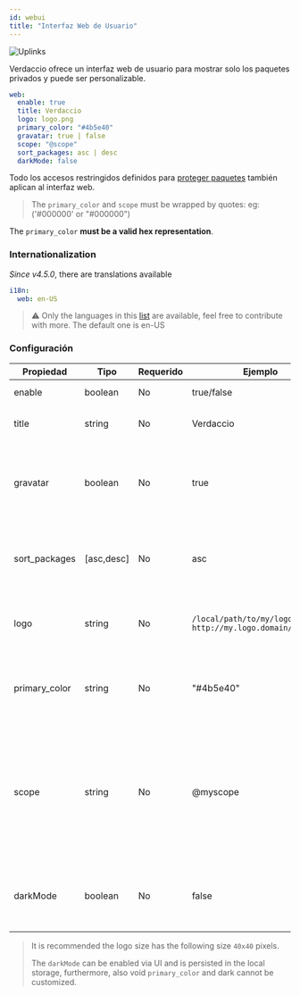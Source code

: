 ```yaml
---
id: webui
title: "Interfaz Web de Usuario"
---
```


![Uplinks](https://user-images.githubusercontent.com/558752/52916111-fa4ba980-32db-11e9-8a64-f4e06eb920b3.png)

Verdaccio ofrece un interfaz web de usuario para mostrar solo los paquetes privados y puede ser personalizable.

```yaml
web:
  enable: true
  title: Verdaccio
  logo: logo.png
  primary_color: "#4b5e40"
  gravatar: true | false
  scope: "@scope"
  sort_packages: asc | desc
  darkMode: false
```

Todo los accesos restringidos definidos para [proteger paquetes](protect-your-dependencies.md) también aplican al interfaz web.

> The `primary_color` and `scope` must be wrapped by quotes: eg: ('#000000' or "#000000")

The `primary_color` **must be a valid hex representation**.

### Internationalization

*Since v4.5.0*, there are translations available

```yaml
i18n:
  web: en-US
```

> ⚠️ Only the languages in this [list](https://github.com/verdaccio/ui/tree/master/i18n/translations) are available, feel free to contribute with more. The default one is en-US

### Configuración

| Propiedad     | Tipo       | Requerido | Ejemplo                                                       | Soporte       | Descripcion                                                                                                              |
| ------------- | ---------- | --------- | ------------------------------------------------------------- | ------------- | ------------------------------------------------------------------------------------------------------------------------ |
| enable        | boolean    | No        | true/false                                                    | all           | habilita la interfaz web                                                                                                 |
| title         | string     | No        | Verdaccio                                                     | all           | El título de la interfaz web                                                                                             |
| gravatar      | boolean    | No        | true                                                          | `>v4`      | Gravatars will be generated under the hood if this property is enabled                                                   |
| sort_packages | [asc,desc] | No        | asc                                                           | `>v4`      | By default private packages are sorted by ascending                                                                      |
| logo          | string     | No        | `/local/path/to/my/logo.png` `http://my.logo.domain/logo.png` | all           | a URI where logo is located (header logo)                                                                                |
| primary_color | string     | No        | "#4b5e40"                                                     | `>4`       | The primary color to use throughout the UI (header, etc)                                                                 |
| scope         | string     | No        | @myscope                                                      | `>v3.x`    | If you're using this registry for a specific module scope, specify that scope to set it in the webui instructions header |
| darkMode      | boolean    | No        | false                                                         | `>=v4.6.0` | This mode is an special theme for those want to live in the dark side                                                    |

> It is recommended the logo size has the following size `40x40` pixels.
> 
> The `darkMode` can be enabled via UI and is persisted in the local storage, furthermore, also void `primary_color` and dark cannot be customized.